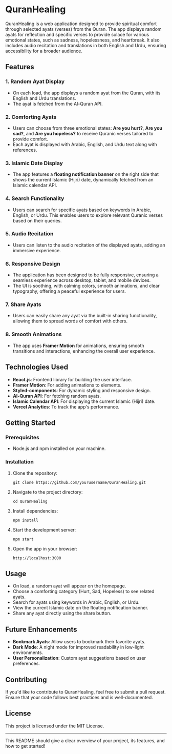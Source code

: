 

# QuranHealing

QuranHealing is a web application designed to provide spiritual comfort through selected ayats (verses) from the Quran. The app displays random ayats for reflection and specific verses to provide solace for various emotional states, such as sadness, hopelessness, and heartbreak. It also includes audio recitation and translations in both English and Urdu, ensuring accessibility for a broader audience.

## Features

### 1. **Random Ayat Display**
   - On each load, the app displays a random ayat from the Quran, with its English and Urdu translations. 
   - The ayat is fetched from the Al-Quran API.

### 2. **Comforting Ayats**
   - Users can choose from three emotional states: **Are you hurt?**, **Are you sad?**, and **Are you hopeless?** to receive Quranic verses tailored to provide comfort.
   - Each ayat is displayed with Arabic, English, and Urdu text along with references.

### 3. **Islamic Date Display**
   - The app features a **floating notification banner** on the right side that shows the current Islamic (Hijri) date, dynamically fetched from an Islamic calendar API.

### 4. **Search Functionality**
   - Users can search for specific ayats based on keywords in Arabic, English, or Urdu. This enables users to explore relevant Quranic verses based on their queries.

### 5. **Audio Recitation**
   - Users can listen to the audio recitation of the displayed ayats, adding an immersive experience.

### 6. **Responsive Design**
   - The application has been designed to be fully responsive, ensuring a seamless experience across desktop, tablet, and mobile devices.
   - The UI is soothing, with calming colors, smooth animations, and clear typography, offering a peaceful experience for users.

### 7. **Share Ayats**
   - Users can easily share any ayat via the built-in sharing functionality, allowing them to spread words of comfort with others.

### 8. **Smooth Animations**
   - The app uses **Framer Motion** for animations, ensuring smooth transitions and interactions, enhancing the overall user experience.

## Technologies Used

- **React.js**: Frontend library for building the user interface.
- **Framer Motion**: For adding animations to elements.
- **Styled-components**: For dynamic styling and responsive design.
- **Al-Quran API**: For fetching random ayats.
- **Islamic Calendar API**: For displaying the current Islamic (Hijri) date.
- **Vercel Analytics**: To track the app's performance.

## Getting Started

### Prerequisites

- Node.js and npm installed on your machine.

### Installation

1. Clone the repository:
   ```
   git clone https://github.com/yourusername/QuranHealing.git
   ```
2. Navigate to the project directory:
   ```
   cd QuranHealing
   ```
3. Install dependencies:
   ```
   npm install
   ```

4. Start the development server:
   ```
   npm start
   ```

5. Open the app in your browser:
   ```
   http://localhost:3000
   ```

## Usage

- On load, a random ayat will appear on the homepage.
- Choose a comforting category (Hurt, Sad, Hopeless) to see related ayats.
- Search for ayats using keywords in Arabic, English, or Urdu.
- View the current Islamic date on the floating notification banner.
- Share any ayat directly using the share button.

## Future Enhancements

- **Bookmark Ayats**: Allow users to bookmark their favorite ayats.
- **Dark Mode**: A night mode for improved readability in low-light environments.
- **User Personalization**: Custom ayat suggestions based on user preferences.

## Contributing

If you'd like to contribute to QuranHealing, feel free to submit a pull request. Ensure that your code follows best practices and is well-documented.

## License

This project is licensed under the MIT License.

---

This README should give a clear overview of your project, its features, and how to get started!
